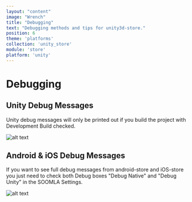 ```yaml
---
layout: "content"
image: "Wrench"
title: "Debugging"
text: "Debugging methods and tips for unity3d-store."
position: 6
theme: 'platforms'
collection: 'unity_store'
module: 'store'
platform: 'unity'
---
```


# Debugging

## Unity Debug Messages

Unity debug messages will only be printed out if you build the project with Development Build checked.

![alt text](/img/tutorial_img/unity_debugging/devBuild.png "Developer build")

## Android & iOS Debug Messages

If you want to see full debug messages from android-store and iOS-store you just need to check both Debug boxes "Debug Native" and "Debug Unity" in the SOOMLA Settings.

![alt text](/img/tutorial_img/unity_debugging/debugMsgs.png "Debug messages")
